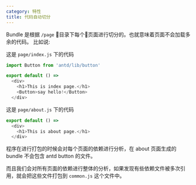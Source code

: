```yaml
---
category: 特性
title: 代码自动切分
---
```


Bundle 是根据 `/page` 目录下每个页面进行切分的。也就意味着页面不会加载多余的代码。
比如说:

这是 `page/index.js` 下的代码
```javascript
import Button from 'antd/lib/button'

export default () =>
  <div>
    <h1>This is index page.</h1>
    <Button>say hello!</Button>
  </div>
```

这是 `page/about.js` 下的代码
```javascript
export default () =>
  <div>
    <h1>This is about page.</h1>
  </div>
```

程序在进行打包的时候会对每个页面的依赖进行分析，在 about 页面生成的 bundle 不会包含 antd button 的文件。

而且我们会对所有页面的依赖进行整体的分析，如果发现有些依赖文件被多次引用，就会把这些文件打包到 `common.js` 这个文件中。
